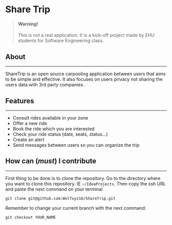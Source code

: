 # Share Trip

> #### **Warning!**
> This is not a real application. It is a kick-off project made by EHU students for Software Engineering class.

## About

---

ShareTrip is an open source carpooling application between users that aims to be simple and effective. It also focuses on users privacy not sharing the users data with 3rd party companies.

## Features

---

* Consult rides available in your zone
* Offer a new ride
* Book the ride which you are interested
* Check your ride status (date, seats, status...)
* Create an alert 
* Send messages between users so you can organize the trip

## How can (*must*) I contribute

---

First thing to be done is to clone the repository. Go to the directory where you want to clone this repository. IE ``~/IdeaProjects``. Then copy the ssh URL and paste the next command on your terminal

``git clone git@github.com:Wolfxyz16/ShareTrip.git``

Remember to change your current branch with the next command:

``git checkout YOUR_NAME``

